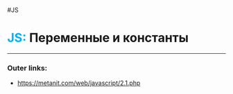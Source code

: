 #JS
# <font color="#00b0f0">JS:</font> Переменные и константы
---
### Outer links:
- https://metanit.com/web/javascript/2.1.php